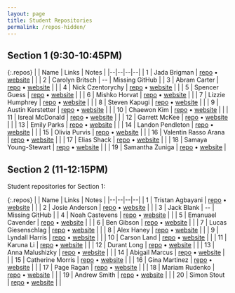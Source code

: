 ```yaml
---
layout: page
title: Student Repositories
permalink: /repos-hidden/
---
```


<style>
    .repos td:first-child {
        width: 40px;
    }
    .repos td:nth-child(2) {
        width: 200px;
    }
    .repos td:nth-child(3) {
        width: 150px;
    }
</style>

## Section 1 (9:30-10:45PM)

{:.repos}
| | Name | Links | Notes |
|--|--|--|--|
| 1 | Jada Brigman | [repo](https://github.com/jbrigma2/csci185) &bull; [website](https://jbrigma2.github.io/csci185/) | |
| 2 | Carolyn Britsch | -- | Missing GitHub |
| 3 | Abram Carter | [repo](https://github.com/Abecart/csci185) &bull; [website](https://abecart.github.io/csci185/index.html)  | |
| 4 | Nick Czentorychy | [repo](https://github.com/nickc-10/csci185-coursework) &bull; [website](https://nickc-10.github.io/csci185-coursework/) | |
| 5 | Spencer Guess | [repo](https://github.com/sguessunca/csci185-coursework) &bull; [website](https://sguessunca.github.io/csci185-coursework/) |  |
| 6 | Mishko Horvat | [repo](https://github.com/MizzUNCA/csci185-coursework) &bull; [website](https://mizzunca.github.io/csci185-coursework) |  |
| 7 | Lizzie Humphrey | [repo](https://github.com/lizcoolcode/csci185-coursework/blob/master/index.html) &bull; [website](https://lizcoolcode.github.io/csci185-coursework/) |  |
| 8 | Steven Kapugi | [repo](https://github.com/skapugiunca/csci185-coursework) &bull; [website](https://skapugiunca.github.io/csci185-coursework/) |  |
| 9 | Austin Kerstetter | [repo](https://github.com/Austinkerstetter/csci185) &bull; [website](https://austinkerstetter.github.io/csci185/) |  |
| 10 | Chaewon Kim | [repo](https://github.com/chaewonK10/csci185) &bull; [website](https://chaewonk10.github.io/csci185/) |  |
| 11 | Isreal McDonald | [repo](https://github.com/isrealmcd/csci185-coursework) &bull; [website](https://isrealmcd.github.io/csci185-coursework/) |  |
| 12 | Garrett McKee |  [repo](https://github.com/gmckee97/csci185) &bull; [website](https://gmckee97.github.io/csci185/) | |
| 13 | Emily Parks | [repo](https://github.com/Eparks1/csci185-coursework) &bull; [website](https://eparks1.github.io/csci185-coursework/) |  |
| 14 | Landon Pendleton | [repo](https://github.com/landon044/csci185_coursework) &bull; [website](https://landon044.github.io/csci185_coursework/) |  |
| 15 | Olivia Purvis | [repo](https://github.com/Opurvis/csci185) &bull; [website](https://opurvis.github.io/csci185/) |  |
| 16 | Valentin Rasso Arana | [repo](https://github.com/ValentinRasso/csci185) &bull; [website](https://valentinrasso.github.io/csci185/) |  |
| 17 | Elias Shack | [repo](https://github.com/eliasten6/csci185) &bull; [website](https://eliasten6.github.io/csci185/) |  |
| 18 | Samaya Young-Stewart | [repo](https://github.com/syoungst/csci-185) &bull; [website](https://syoungst.github.io/csci-185) |  |
| 19 | Samantha Zuniga | [repo](https://github.com/samz21/CSCI185) &bull; [website](https://samz21.github.io/CSCI185/) |






## Section 2 (11-12:15PM)
Student repositories for Section 1:

{:.repos}
| | Name | Links | Notes |
|--|--|--|--|
| 1 | Tristan Agbayani | [repo](https://github.com/DaemonTokisaki/CSCI-185) &bull; [website](https://daemontokisaki.github.io/CSCI-185/) | | 
| 2 | Josie Anderson | [repo](https://github.com/jandersoj/csci185-coursework) &bull; [website](https://jandersoj.github.io/csci185-coursework/) |  | 
| 3 | Jack Blank | -- | Missing GitHub |
| 4 | Noah Castevens | [repo](https://github.com/NoahCSC/csci185) &bull; [website](https://noahcsc.github.io/csci185) |  | 
| 5 | Emanuael Cavender | [repo](https://github.com/Emanuael23/csci185/commits?author=Emanuael23) &bull; [website](https://emanuael23.github.io/csci185/) |  |
| 6 | Ben Gibson | [repo](https://github.com/Benjamin2201/CSCI-185) &bull; [website](https://benjamin2201.github.io/CSCI-183/) | |
| 7 | Lucas Giesenschlag | [repo](https://github.com/LucasGiesenschlag/csci185-coursework) &bull; [website](https://lucasgiesenschlag.github.io/csci185-coursework/) |  |
| 8 | Alex Haney | [repo](https://github.com/amhpurple/csci185) &bull; [website](https://amhpurple.github.io/csci185) |  |
| 9 | Lyndall Harris | [repo](https://github.com/lyndallharris/csci) &bull; [website](https://lyndallharris.github.io/csci/) |  |
| 10 | Carson Land | [repo](https://github.com/carson5269/csci185) &bull; [website](https://carson5269.github.io/csci185/) | |
| 11 | Karuna Li | [repo](https://github.com/csci185student/csci185-coursework) &bull; [website](https://csci185student.github.io/csci185-coursework/) |  |
| 12 | Durant Long | [repo](https://github.com/durantlong/csci185) &bull; [website](https://durantlong.github.io/csci185/) |  |
| 13 | Anna Malushizky | [repo](https://github.com/amalush1/csci185) &bull; [website](https://amalush1.github.io/csci185/) |  |
| 14 | Abigail Marcus | [repo](https://github.com/amarcus0724/csci185) &bull; [website](https://amarcus0724.github.io/csci185/) |  |
| 15 | Catherine Morris | [repo](https://github.com/catboxghost/csci185-coursework) &bull; [website](https://catboxghost.github.io/csci185-coursework/) |  |
| 16 | Gina Martinez | [repo](https://github.com/paganrage333/csci185) &bull; [website](https://ginapmtz.github.io/csci185/) |  |
| 17 | Page Ragan | [repo](https://github.com/paganrage333/csci185) &bull; [website](https://paganrage333.github.io/csci185/index.html) |  |
| 18 | Mariam Rudenko | [repo](https://github.com/rudedanko/csci185.git) &bull; [website](https://rudedanko.github.io/csci185-coursework/) |  |
| 19 | Andrew Smith | [repo](https://github.com/asmith7654/csci185-coursework) &bull; [website](https://asmith7654.github.io/csci185-coursework/) | |
| 20 | Simon Stout | [repo](https://github.com/sstout660/csci185-coursework) &bull; [website](https://sstout660.github.io/csci185-coursework/) |  |